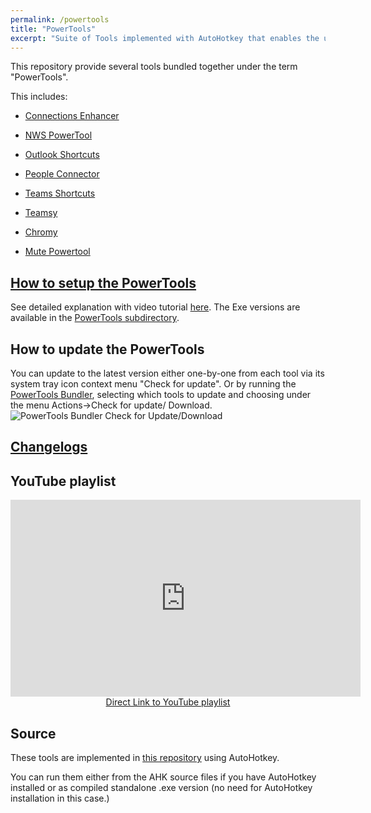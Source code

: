 ```yaml
---
permalink: /powertools
title: "PowerTools"
excerpt: "Suite of Tools implemented with AutoHotkey that enables the use of Microsoft Office 365 tools like Microsoft Teams, SharePoint, OneDrive, HCL Connections and others and enhance your productivity on a Windows OS."
---
```


This repository provide several tools bundled together under the term "PowerTools".

This includes:
- [Connections Enhancer](_pages/Connections-Enhancer)
- [NWS PowerTool](/nws-powertool)
- [Outlook Shortcuts](outlook-shortcuts)
- [People Connector](people-connector)
- [Teams Shortcuts](teams-shortcuts)
- [Teamsy](teamsy)

- [Chromy](chromy)
- [Mute Powertool](mute-powertool)


## [How to setup the PowerTools](powertools-setup)

See detailed explanation with video tutorial [here](powertools-setup).
The Exe versions are available in the [PowerTools subdirectory](https://github.com/tdalon/ahk/tree/master/PowerTools).

## How to update the PowerTools

You can update to the latest version either one-by-one from each tool via its system tray icon context menu "Check for update".
Or by running the [PowerTools Bundler](powertools-bundler), selecting which tools to update and choosing under the menu Actions->Check for update/ Download.
![PowerTools Bundler Check for Update/Download](/img/powertools_bundler_checkforupdate.png)

## [Changelogs](PowerTools-Changelogs)

## YouTube playlist

<div align="center"><iframe width="560" height="315" src="https://www.youtube.com/embed/videoseries?list=PLUSZfg60tAwLhlYPKTdbSo8biyrZM794o" frameborder="0" allow="accelerometer; autoplay; encrypted-media; gyroscope; picture-in-picture" allowfullscreen></iframe><br><a href="https://www.youtube.com/playlist?list=PLUSZfg60tAwLhlYPKTdbSo8biyrZM794o">Direct Link to YouTube playlist</a></div>

## Source

These tools are implemented in [this repository](https://github.com/tdalon/ahk) using AutoHotkey.

You can run them either from the AHK source files if you have AutoHotkey installed or as compiled standalone .exe version (no need for AutoHotkey installation in this case.)
